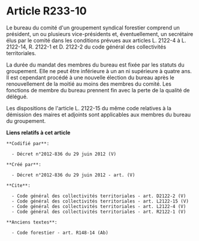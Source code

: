 # Article R233-10

Le bureau du comité d'un groupement syndical forestier comprend un président, un ou plusieurs vice-présidents et,
éventuellement, un secrétaire élus par le comité dans les conditions prévues aux articles L. 2122-4 à L. 2122-14, R. 2122-1
et D. 2122-2 du code général des collectivités territoriales.

La durée du mandat des membres du bureau est fixée par les statuts du groupement. Elle ne peut être inférieure à un an ni
supérieure à quatre ans. Il est cependant procédé à une nouvelle élection du bureau après le renouvellement de la moitié au
moins des membres du comité. Les fonctions de membre du bureau prennent fin avec la perte de la qualité de délégué.

Les dispositions de l'article L. 2122-15 du même code relatives à la démission des maires et adjoints sont applicables aux
membres du bureau du groupement.

**Liens relatifs à cet article**

	**Codifié par**:

	  - Décret n°2012-836 du 29 juin 2012 (V)

	**Créé par**:

	  - Décret n°2012-836 du 29 juin 2012 - art. (V)

	**Cite**:

	  - Code général des collectivités territoriales - art. D2122-2 (V)
	  - Code général des collectivités territoriales - art. L2122-15 (V)
	  - Code général des collectivités territoriales - art. L2122-4 (V)
	  - Code général des collectivités territoriales - art. R2122-1 (V)

	**Anciens textes**:

	  - Code forestier - art. R148-14 (Ab)
